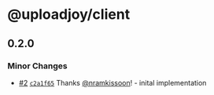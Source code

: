 # @uploadjoy/client

## 0.2.0

### Minor Changes

- [#2](https://github.com/Uploadjoy/uploadjoy/pull/2) [`c2a1f65`](https://github.com/Uploadjoy/uploadjoy/commit/c2a1f65ce17b70ed133b816f3c5150b1dad0ea9a) Thanks [@nramkissoon](https://github.com/nramkissoon)! - inital implementation
